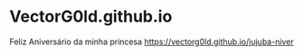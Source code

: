 # VectorG0ld.github.io
Feliz Aniversário da minha princesa
https://vectorg0ld.github.io/jujuba-niver

